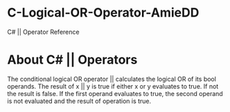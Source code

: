 # C-Logical-OR-Operator-AmieDD
C# || Operator Reference

# About C# || Operators

The conditional logical OR operator || calculates the logical OR of its bool operands. The result of x || y is true if either x or y evaluates to true. If not the result is false. If the first operand evaluates to true, the second operand is not evaluated and the result of operation is true.

